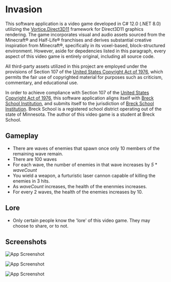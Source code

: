 
# Invasion

This software application is a video game developed in C# 12.0 (.NET 8.0) utilizing the [Vortice.Direct3D11](https://www.nuget.org/packages/Vortice.Direct3D11/) framework for Direct3D11 graphics rendering. The game incorporates visual and audio assets sourced from the Minecraft® and Half-Life® franchises and derives substantial creative inspiration from Minecraft®, specifically in its voxel-based, block-structured environment. However, aside for depedencies listed in this paragraph, every aspect of this video game is entirely original, including all source code.

All third-party assets utilized in this project are employed under the provisions of Section 107 of the [United States Copyright Act of 1976](https://www.copyright.gov/title17/92chap1.html#107), which permits the fair use of copyrighted material for purposes such as criticism, commentary, and educational use.

In order to achieve compliance with Section 107 of the [United States Copyright Act of 1976](https://www.copyright.gov/title17/92chap1.html#107), this software application aligns itself with [Breck School Institution](https:/www.breckschool.org), and submits itself to the jurisdiction of [Breck School Institution](https:/www.breckschool.org). Breck School is a registered school district operating out of the state of Minnesota. The author of this video game is a student at Breck School.

## Gameplay
 - There are waves of enemies that spawn once only 10 members of the remaining wave remain.
 - There are 100 waves
 - For each wave, the number of enemies in that wave increases by *5* * *waveCount*
 - You wield a weapon, a furturistic laser cannon capable of killing the enemies in 3 hits.
 - As *waveCount* increases, the health of the enenmies increases.
 - For every 2 waves, the health of the enemies increases by 10.

## Lore
 - Only certain people know the 'lore' of this video game. They may choose to share, or to not.
## Screenshots

![App Screenshot](https://via.placeholder.com/468x300?text=App+Screenshot+Here)

![App Screenshot](https://via.placeholder.com/468x300?text=App+Screenshot+Here)

![App Screenshot](https://via.placeholder.com/468x300?text=App+Screenshot+Here)
